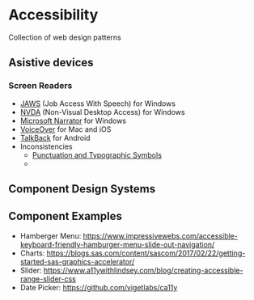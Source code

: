 # Accessibility
Collection of web design patterns

## Asistive devices
### Screen Readers
- [JAWS](https://www.freedomscientific.com/Products/software/JAWS/) (Job Access With Speech) for Windows
- [NVDA](https://www.nvaccess.org/about-nvda/) (Non-Visual Desktop Access) for Windows
- [Microsoft Narrator](https://support.microsoft.com/en-us/help/17173/windows-10-hear-text-read-aloud) for Windows
- [VoiceOver](https://www.apple.com/accessibility/mac/vision/) for Mac and iOS
- [TalkBack](https://support.google.com/accessibility/android/answer/6283677?hl=en) for Android
- Inconsistencies
  - [Punctuation and Typographic Symbols](https://www.deque.com/blog/dont-screen-readers-read-whats-screen-part-1-punctuation-typographic-symbols/)
  - 


## Component Design Systems



## Component Examples

- Hamberger Menu: https://www.impressivewebs.com/accessible-keyboard-friendly-hamburger-menu-slide-out-navigation/
- Charts: https://blogs.sas.com/content/sascom/2017/02/22/getting-started-sas-graphics-accelerator/
- Slider: https://www.a11ywithlindsey.com/blog/creating-accessible-range-slider-css
- Date Picker: https://github.com/vigetlabs/ca11y

